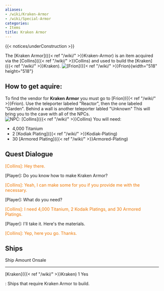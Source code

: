 ```yaml
---
aliases:
- /wiki/Kraken-Armor
- /wiki/Special-Armor
categories:
- Items
title: Kraken Armor
---  
```


{{< notices/underConstruction >}} 

The [Kraken Armor]({{< ref "/wiki/" >}}Kraken-Armor) is an item acquired via the [Collins]({{< ref "/wiki/" >}}Collins) and used to build the [Kraken]({{< ref "/wiki/" >}}Kraken). ![[Frion]({{< ref "/wiki/" >}}Frion)](Galaxy_Frion-Collins-NPC.png "Frion"){width="518" height="518"}

## How to get aquire: 

To find the vendor for **Kraken Armor** you must go to [Frion]({{< ref "/wiki/" >}}Frion). Use the teleporter labeled "Reactor", then the one labeled "Garden". Behind a wall is another teleporter labled "Unknown" This will bring you to the cave with all of the NPCs. ![NPC:
[Collins]({{< ref "/wiki/" >}}Collins)](Galaxy_Collins-NPC.png "NPC: Collins") You will need:

- 4,000 Titanium
- 2 [Kodiak Plating]({{< ref "/wiki/" >}}Kodiak-Plating)
- 30 [Armored Plating]({{< ref "/wiki/" >}}Armored-Plating)

## Quest Dialogue 

<span style="color:#ee7600">[Collins]: Hey there.</span>

[Player]: Do you know how to make Kraken Armor?

<span style="color:#ee7600">[Collins]: Yeah, I can make some for you if you provide me with the necessary.</span>

[Player]: What do you need?

<span style="color:#ee7600">[Collins]: I need 4,000 Titanium, 2 Kodaik Platings, and 30 Armored Platings.</span>

[Player]: I'll take it. Here's the materials.

<span style="color:#ee7600">[Collins]: Yep, here you go. Thanks.</span>

## Ships

Ship Amount Onsale

---

[Kraken]({{< ref "/wiki/" >}}Kraken) 1 Yes

: Ships that require Kraken Armor to build.